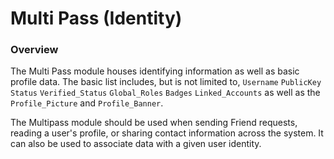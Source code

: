 # Multi Pass (Identity)

### Overview

The Multi Pass module houses identifying information as well as basic profile data. The basic list includes, but is not limited to, `Username` `PublicKey` `Status` `Verified_Status` `Global_Roles` `Badges` `Linked_Accounts` as well as the `Profile_Picture` and `Profile_Banner`.

The Multipass module should be used when sending Friend requests, reading a user's profile, or sharing contact information across the system. It can also be used to associate data with a given user identity.
